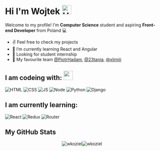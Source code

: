 

# Hi I'm Wojtek <img src='https://qpluspicture.oss-cn-beijing.aliyuncs.com/6LjjQA/Hi.gif' alt='Hi' width="30"/>

Welcome to my profile! I'm **Computer Science** student and aspiring **Front-end Developer** from Poland 💻

- ✌ Feel free to check my projects
- 🌱 I’m currently learning React and Angular
- 👀 Looking for student internship
- 👯 My favourite team [@PiotrHadam](https://github.com/PiotrHadam), [@23tania](https://github.com/23tania), [@xlimiii](https://github.com/xlimiii)

## I am codeing with: <img src="https://media.giphy.com/media/WUlplcMpOCEmTGBtBW/giphy.gif" width="30"> 
![HTML](https://img.shields.io/badge/HTML5-000?style=for-the-badge&logo=html5)
![CSS](https://img.shields.io/badge/CSS3-000?&style=for-the-badge&logo=css3)
![JS](https://img.shields.io/badge/JavaScript-000?style=for-the-badge&logo=javascript)
![Node](https://img.shields.io/badge/Node.js-000?style=for-the-badge&logo=node.js)
![Python](https://img.shields.io/badge/Python-000?style=for-the-badge&logo=python)
![Django](https://img.shields.io/badge/Django-000?style=for-the-badge&logo=django)

## I am currently learning:
![React](https://img.shields.io/badge/React-000?style=for-the-badge&logo=react&logoColor=61DAFB)
![Redux](	https://img.shields.io/badge/Redux-000?style=for-the-badge&logo=redux&logoColor=white)
![Router](https://img.shields.io/badge/React_Router-000?style=for-the-badge&logo=react-router)

## My GitHub Stats
<div style="display: flex; justify-content: center">
  <img align="right" src="https://github-readme-stats.vercel.app/api/top-langs?username=wkoziel&show_icons=true&locale=en&layout=compact" alt="wkoziel" />
  <img align="left" src="https://github-readme-stats.vercel.app/api?username=wkoziel&show_icons=true&locale=en" alt="wkoziel" />
  
</div>
